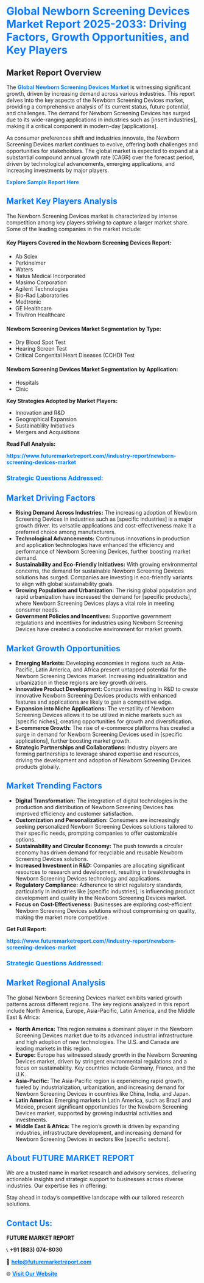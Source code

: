 <h1 style="color: #007BFF;">Global Newborn Screening Devices Market Report 2025-2033: Driving Factors, Growth Opportunities, and Key Players</h1>

<section id="overview">
<h2>Market Report Overview</h2>
<p>The <a href="https://www.futuremarketreport.com//industry-report/newborn-screening-devices-market" style="color: #007BFF; text-decoration: none;"><strong>Global Newborn Screening Devices Market</strong></a> is witnessing significant growth, driven by increasing demand across various industries. This report delves into the key aspects of the Newborn Screening Devices market, providing a comprehensive analysis of its current status, future potential, and challenges. The demand for Newborn Screening Devices has surged due to its wide-ranging applications in industries such as [insert industries], making it a critical component in modern-day [applications].</p>
<p>As consumer preferences shift and industries innovate, the Newborn Screening Devices market continues to evolve, offering both challenges and opportunities for stakeholders. The global market is expected to expand at a substantial compound annual growth rate (CAGR) over the forecast period, driven by technological advancements, emerging applications, and increasing investments by major players.</p>
</section>

<section id="overview">
<p><a href="https://www.futuremarketreport.com//request-sample/reportId=57363" style="color: #007BFF; text-decoration: none;"><strong>Explore Sample Report Here</strong></a></p>
</section>

<section id="key-players">
<h2 style="color: #007BFF;">Market Key Players Analysis</h2>
<p>The Newborn Screening Devices market is characterized by intense competition among key players striving to capture a larger market share. Some of the leading companies in the market include:</p>
<h4>Key Players Covered in the Newborn Screening Devices Report:</h4>
<ul><li>Ab Sciex</li><li>Perkinelmer</li><li>Waters</li><li>Natus Medical Incorporated</li><li>Masimo Corporation</li><li>Agilent Technologies</li><li>Bio-Rad Laboratories</li><li>Medtronic</li><li>GE Healthcare</li><li>Trivitron Healthcare</li></ul>
<h4>Newborn Screening Devices Market Segmentation by Type:</h4>
<ul><li>Dry Blood Spot Test</li><li>Hearing Screen Test</li><li>Critical Congenital Heart Diseases (CCHD) Test</li></ul>

<h4>Newborn Screening Devices Market Segmentation by Application:</h4>
<ul><li>Hospitals</li><li>Clnic</li></ul>
<p><strong>Key Strategies Adopted by Market Players:</strong></p>
<ul>
<li>Innovation and R&D</li>
<li>Geographical Expansion</li>
<li>Sustainability Initiatives</li>
<li>Mergers and Acquisitions</li>
</ul>
</section>

<section>
<p><strong>Read Full Analysis: </strong></p><a href="https://www.futuremarketreport.com//industry-report/newborn-screening-devices-market" style="color: #007BFF; text-decoration: none;"><strong>https://www.futuremarketreport.com//industry-report/newborn-screening-devices-market</strong></a>
<h3 style="color: #007BFF;">Strategic Questions Addressed:</h3>
</section>

<section id="driving-factors">
<h2 style="color: #007BFF;">Market Driving Factors</h2>
<ul>
<li><strong>Rising Demand Across Industries:</strong> The increasing adoption of Newborn Screening Devices in industries such as [specific industries] is a major growth driver. Its versatile applications and cost-effectiveness make it a preferred choice among manufacturers.</li>
<li><strong>Technological Advancements:</strong> Continuous innovations in production and application technologies have enhanced the efficiency and performance of Newborn Screening Devices, further boosting market demand.</li>
<li><strong>Sustainability and Eco-Friendly Initiatives:</strong> With growing environmental concerns, the demand for sustainable Newborn Screening Devices solutions has surged. Companies are investing in eco-friendly variants to align with global sustainability goals.</li>
<li><strong>Growing Population and Urbanization:</strong> The rising global population and rapid urbanization have increased the demand for [specific products], where Newborn Screening Devices plays a vital role in meeting consumer needs.</li>
<li><strong>Government Policies and Incentives:</strong> Supportive government regulations and incentives for industries using Newborn Screening Devices have created a conducive environment for market growth.</li>
</ul>
</section>

<section id="growth-opportunities">
<h2 style="color: #007BFF;">Market Growth Opportunities</h2>
<ul>
<li><strong>Emerging Markets:</strong> Developing economies in regions such as Asia-Pacific, Latin America, and Africa present untapped potential for the Newborn Screening Devices market. Increasing industrialization and urbanization in these regions are key growth drivers.</li>
<li><strong>Innovative Product Development:</strong> Companies investing in R&D to create innovative Newborn Screening Devices products with enhanced features and applications are likely to gain a competitive edge.</li>
<li><strong>Expansion into Niche Applications:</strong> The versatility of Newborn Screening Devices allows it to be utilized in niche markets such as [specific niches], creating opportunities for growth and diversification.</li>
<li><strong>E-commerce Growth:</strong> The rise of e-commerce platforms has created a surge in demand for Newborn Screening Devices used in [specific applications], further boosting market growth.</li>
<li><strong>Strategic Partnerships and Collaborations:</strong> Industry players are forming partnerships to leverage shared expertise and resources, driving the development and adoption of Newborn Screening Devices products globally.</li>
</ul>
</section>

<section id="trending-factors">
<h2 style="color: #007BFF;">Market Trending Factors</h2>
<ul>
<li><strong>Digital Transformation:</strong> The integration of digital technologies in the production and distribution of Newborn Screening Devices has improved efficiency and customer satisfaction.</li>
<li><strong>Customization and Personalization:</strong> Consumers are increasingly seeking personalized Newborn Screening Devices solutions tailored to their specific needs, prompting companies to offer customizable options.</li>
<li><strong>Sustainability and Circular Economy:</strong> The push towards a circular economy has driven demand for recyclable and reusable Newborn Screening Devices solutions.</li>
<li><strong>Increased Investment in R&D:</strong> Companies are allocating significant resources to research and development, resulting in breakthroughs in Newborn Screening Devices technology and applications.</li>
<li><strong>Regulatory Compliance:</strong> Adherence to strict regulatory standards, particularly in industries like [specific industries], is influencing product development and quality in the Newborn Screening Devices market.</li>
<li><strong>Focus on Cost-Effectiveness:</strong> Businesses are exploring cost-efficient Newborn Screening Devices solutions without compromising on quality, making the market more competitive.</li>
</ul>
</section>

<section>
<p><strong>Get Full Report: </strong></p><a href="https://www.futuremarketreport.com//industry-report/newborn-screening-devices-market" style="color: #007BFF; text-decoration: none;"><strong>https://www.futuremarketreport.com//industry-report/newborn-screening-devices-market</strong></a>
<h3 style="color: #007BFF;">Strategic Questions Addressed:</h3>
</section>


<section id="regional-analysis">
<h2 style="color: #007BFF;">Market Regional Analysis</h2>
<p>The global Newborn Screening Devices market exhibits varied growth patterns across different regions. The key regions analyzed in this report include North America, Europe, Asia-Pacific, Latin America, and the Middle East & Africa:</p>
<ul>
<li><strong>North America:</strong> This region remains a dominant player in the Newborn Screening Devices market due to its advanced industrial infrastructure and high adoption of new technologies. The U.S. and Canada are leading markets in this region.</li>
<li><strong>Europe:</strong> Europe has witnessed steady growth in the Newborn Screening Devices market, driven by stringent environmental regulations and a focus on sustainability. Key countries include Germany, France, and the U.K.</li>
<li><strong>Asia-Pacific:</strong> The Asia-Pacific region is experiencing rapid growth, fueled by industrialization, urbanization, and increasing demand for Newborn Screening Devices in countries like China, India, and Japan.</li>
<li><strong>Latin America:</strong> Emerging markets in Latin America, such as Brazil and Mexico, present significant opportunities for the Newborn Screening Devices market, supported by growing industrial activities and investments.</li>
<li><strong>Middle East & Africa:</strong> The region’s growth is driven by expanding industries, infrastructure development, and increasing demand for Newborn Screening Devices in sectors like [specific sectors].</li>
</ul>
</section>

<footer>
<h2 style="color: #007BFF;">About FUTURE MARKET REPORT</h2>
<p>We are a trusted name in market research and advisory services, delivering actionable insights and strategic support to businesses across diverse industries. Our expertise lies in offering:</p>

<p>Stay ahead in today’s competitive landscape with our tailored research solutions.</p>

<h2 style="color: #007BFF;">Contact Us:</h2>
<p><strong>FUTURE MARKET REPORT</strong></p>
<p>📞 <strong>+91 (883) 074-8030</strong></p>
<p>📧 <strong><a href="mailto:help@futuremarketreport.com" style="color: #007BFF;">help@futuremarketreport.com</a></strong></p>
<p>🌐 <strong><a href="https://www.futuremarketreport.com/" style="color: #007BFF;">Visit Our Website</a></strong></p>
</footer>
